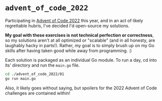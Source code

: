 # `advent_of_code_2022`

Participating in [Advent of Code 2022](https://adventofcode.com/2022) this year, and in an act of likely regrettable hubris, I've decided I'd open-source my solutions.

**My goal with these exercises is not technical perfection or correctness**, so my solutions aren't at all optimized or "scalable" (and in all honesty, are laughably hacky in parts!). Rather, my goal is to simply brush up on my Go skills after having taken good while away from programming. :)

Each solution is packaged as an individual Go module. To run a day, cd into its' directory and run the `main.go` file.

```sh
cd ./advent_of_code_2022/01
go run main.go
```

Also, it likely goes without saying, but spoilers for the 2022 Advent of Code challenges are contained within!
